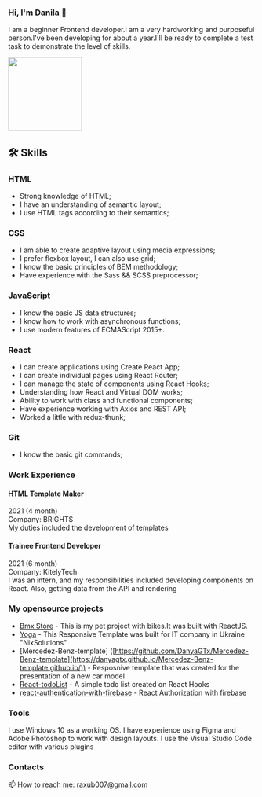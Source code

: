### Hi, I'm Danila 👋
<p>I am a beginner Frontend developer.I am a very hardworking and purposeful person.I've been developing for about a year.I'll be ready to complete a test task to demonstrate the level of skills.</p>


<p align='left'>
   <a href="https://github.com/DanyaGTx/github-readme-stats">
        <img height=150 src="https://github-readme-stats.vercel.app/api/top-langs/?username=DanyaGTx&layout=compact"/></a>
</p>

## 🛠 Skills

### HTML
- Strong knowledge of HTML;
- I have an understanding of semantic layout;
- I use HTML tags according to their semantics;

### CSS
- I am able to create adaptive layout using media expressions;
- I prefer flexbox layout, I can also use grid;
- I know the basic principles of BEM methodology;
- Have experience with the Sass && SCSS preprocessor;

### JavaScript 
- I know the basic JS data structures;
- I know how to work with asynchronous functions;
- I use modern features of ECMAScript 2015+.

### React
- I can create applications using Create React App;
- I can create individual pages using React Router;
- I can manage the state of components using React Hooks;
- Understanding how React and Virtual DOM works;
- Ability to work with class and functional components;
- Have experience working with Axios and REST API;
- Worked a little with redux-thunk;

### Git
- I know the basic git commands;

### Work Experience
#### HTML Template Maker
2021  (4 month) <br/>
Company: BRIGHTS <br/>
My duties included the development of
templates

#### Trainee Frontend Developer
2021  (6 month) <br/>
Company: KitelyTech <br/>
I was an intern, and my responsibilities
included developing components on
React.
Also, getting data from the API and
rendering

### My opensource projects

*  [Bmx Store]([https://github.com/DanyaGTx/NixPractice/tree/main/Yoga](https://react-ecommerce-bmx-shop.vercel.app/main)) - This is my pet project with bikes.It was built with ReactJS.  
*  [Yoga]([https://github.com/DanyaGTx/NixPractice/tree/main/Yoga](https://danyagtx.github.io/Yoga-template.github.io/)) - This Responsive Template was built for IT company in Ukraine "NixSolutions"
*  [Mercedez-Benz-template] ([https://github.com/DanyaGTx/Mercedez-Benz-template](https://danyagtx.github.io/Mercedez-Benz-template.github.io/)) - Resposnive template that was created for the presentation of a new car model
*  [React-todoList]([https://github.com/javarushcommunity/javarush-telegrambot](https://codesandbox.io/s/github/DanyaGTx/React-todo-onHooks)) - A simple todo list created on React Hooks
*  [react-authentication-with-firebase]([https://github.com/DanyaGTx/react-authentication-with-firebase](https://codesandbox.io/s/agitated-taussig-n4gdrv)) - React Authorization with firebase

### Tools
I use Windows 10 as a working OS. I have experience using Figma and Adobe Photoshop to work with design layouts. I use the Visual Studio Code editor with various plugins

### Contacts
📫 How to reach me: <a href='mailto:raxub007@gmail.com'>raxub007@gmail.com</a>


